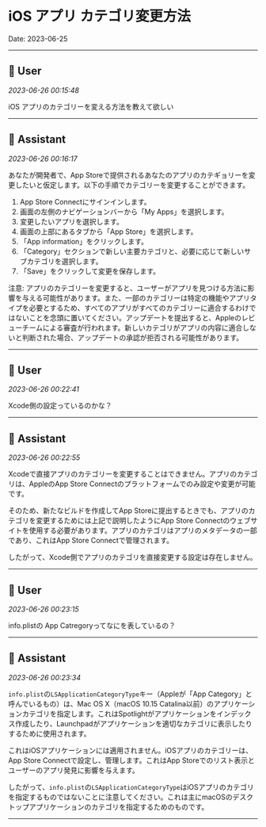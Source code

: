 # iOS アプリ カテゴリ変更方法

Date: 2023-06-25

---

## 👤 User
*2023-06-26 00:15:48*

iOS アプリのカテゴリーを変える方法を教えて欲しい

---

## 🤖 Assistant
*2023-06-26 00:16:17*

あなたが開発者で、App Storeで提供されるあなたのアプリのカテギョリーを変更したいと仮定します。以下の手順でカテゴリーを変更することができます。

1. App Store Connectにサインインします。
2. 画面の左側のナビゲーションバーから「My Apps」を選択します。
3. 変更したいアプリを選択します。
4. 画面の上部にあるタブから「App Store」を選択します。
5. 「App information」をクリックします。
6. 「Category」セクションで新しい主要カテゴリと、必要に応じて新しいサブカテゴリを選択します。
7. 「Save」をクリックして変更を保存します。

注意: アプリのカテゴリーを変更すると、ユーザーがアプリを見つける方法に影響を与える可能性があります。また、一部のカテゴリーは特定の機能やアプリタイプを必要とするため、すべてのアプリがすべてのカテゴリーに適合するわけではないことを念頭に置いてください。アップデートを提出すると、Appleのレビューチームによる審査が行われます。新しいカテゴリがアプリの内容に適合しないと判断された場合、アップデートの承認が拒否される可能性があります。

---

## 👤 User
*2023-06-26 00:22:41*

Xcode側の設定っているのかな？

---

## 🤖 Assistant
*2023-06-26 00:22:55*

Xcodeで直接アプリのカテゴリーを変更することはできません。アプリのカテゴリは、AppleのApp Store Connectのプラットフォームでのみ設定や変更が可能です。

そのため、新たなビルドを作成してApp Storeに提出するときでも、アプリのカテゴリを変更するためには上記で説明したようにApp Store Connectのウェブサイトを使用する必要があります。アプリのカテゴリはアプリのメタデータの一部であり、これはApp Store Connectで管理されます。

したがって、Xcode側でアプリのカテゴリを直接変更する設定は存在しません。

---

## 👤 User
*2023-06-26 00:23:15*

info.plistの App Catregoryってなにを表しているの？

---

## 🤖 Assistant
*2023-06-26 00:23:34*

`info.plist`の`LSApplicationCategoryType`キー（Appleが「App Category」と呼んでいるもの）は、Mac OS X（macOS 10.15 Catalina以前）のアプリケーションカテゴリを指定します。これはSpotlightがアプリケーションをインデックス作成したり、Launchpadがアプリケーションを適切なカテゴリに表示したりするために使用されます。

これはiOSアプリケーションには適用されません。iOSアプリのカテゴリーは、App Store Connectで設定し、管理します。これはApp Storeでのリスト表示とユーザーのアプリ発見に影響を与えます。

したがって、`info.plist`の`LSApplicationCategoryType`はiOSアプリのカテゴリを指定するものではないことに注意してください。これは主にmacOSのデスクトップアプリケーションのカテゴリを指定するためのものです。

---
